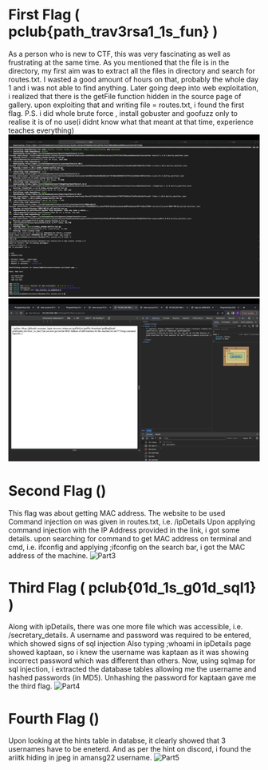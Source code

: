 # First Flag ( pclub{path_trav3rsa1_1s_fun} )

As a person who is new to CTF, this was very fascinating as well as frustrating at the same time.
As you mentioned that the file is in the directory, my first aim was to extract all the files in directory and search for routes.txt.
I wasted a good amount of hours on that, probably the whole day 1 and i was not able to find anything.
Later going deep into web exploitation, i realized that there is the getFile function hidden in the source page of gallery.
upon exploiting that and writing file = routes.txt, i found the first flag.
P.S. i did whole brute force , install gobuster and goofuzz only to realise it is of no use(i didnt know what that meant at that time, experience teaches everything)
![Part1](Use1.png)
![Part2](Use2.png)

# Second Flag ()

This flag was about getting MAC address.
The website to be used Command injection on was given in routes.txt, i.e. /ipDetails
Upon applying command injection with the IP Address provided in the link, i got some details.
upon searching for command to get MAC address on terminal and cmd, i.e. ifconfig and applying ;ifconfig on the search bar, i got the MAC address of the machine.
![Part3]()

# Third Flag ( pclub{01d_1s_g01d_sql1} )

Along with ipDetails, there was one more file which was accessible, i.e. /secretary_details.
A username and password was required to be entered, which showed signs of sql injection
Also typing ;whoami in ipDetails page showed kaptaan, so i knew the username was kaptaan as it was showing incorrect password which was different than others.
Now, using sqlmap for sql injection, i extracted the database tables allowing me the username and hashed passwords (in MD5).
Unhashing the password for kaptaan gave me the third flag.
![Part4]()

# Fourth Flag ()

Upon looking at the hints table in databse, it clearly showed that 3 usernames have to be eneterd.
And as per the hint on discord, i found the ariitk hiding in jpeg in amansg22 username.
![Part5]()
